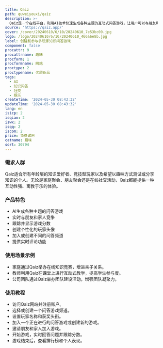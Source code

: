 ```yaml
---
title: Qaiz
path: quweiyouxi/qaiz
description: >-
  Qaiz是一个在线平台，利用AI技术快速生成各种主题的互动式问答游戏，让用户可以与朋友和家人实时竞争，同时跟踪分数并享受实时评论。它提供了一个有趣的方式来测试和分享知识，同时具有社交和娱乐的双重属性。
source: 'https://qaiz.app/'
cover: /cover/20240610/6/10/20240610_7e53bc00.jpg
logo: /logo/20240610/6/10/20240610_466a6e8b.jpg
label: 创建和参与多玩家知识问答游戏
component: false
procattr: 9
procattrname: 趣味
procform: 1
procformname: 网站
proctype: 2
proctypename: 优质新品
tags:
  - AI
  - 知识问答
  - 社交
  - 娱乐
createTime: '2024-05-30 08:43:32'
updateTime: '2024-05-30 08:43:32'
lang: en
isicp: 2
isqian: 2
iswx: 2
isqq: 2
iscom: 2
price: 免费试用
catname: 趣味
sort: 30794
---
```




### 需求人群
Qaiz适合所有年龄层的知识爱好者、竞技型玩家以及希望以趣味方式测试或分享知识的个人。无论是家庭聚会、朋友聚会还是在线社交活动，Qaiz都能提供一种互动性强、寓教于乐的体验。

### 产品特色
* AI生成各种主题的问答游戏
* 实时与朋友和家人竞争
* 跟踪并显示游戏分数
* 创建个性化的玩家头像
* 加入或创建不同的问答频道
* 提供实时评论功能

### 使用场景示例
* 家庭通过Qaiz举办在线知识竞赛，增进亲子关系。
* 教师利用Qaiz在课堂上进行互动式教学，提高学生参与度。
* 公司团队通过Qaiz举办团队建设活动，增强团队凝聚力。

### 使用教程
* 访问Qaiz网站并注册账户。
* 选择或创建一个问答游戏频道。
* 设置玩家名称和获奖头衔。
* 加入一个正在进行的问答游戏或创建新的游戏。
* 邀请朋友和家人加入游戏。
* 开始游戏，实时回答问题并跟踪分数。
* 游戏结束后，查看排行榜和个人表现。

  
